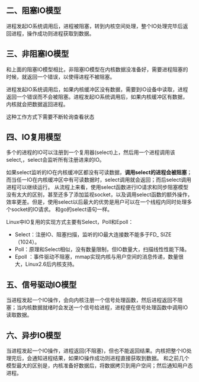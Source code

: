 
## 二、阻塞IO模型

进程发起IO系统调用后，进程被阻塞，转到内核空间处理，整个IO处理完毕后返回进程，操作成功则进程获取到数据。


## 三、非阻塞IO模型

和上面的阻塞IO模型相比，非阻塞IO模型在内核数据没准备好，需要进程阻塞的时候，就返回一个错误，以使得进程不被阻塞。

进程发起IO系统调用后，如果内核缓冲区没有数据，需要到IO设备中读取，进程返回一个错误而不会被阻塞。进程发起IO系统调用后，如果内核缓冲区有数据，内核就会把数据返回进程。

这种工作方式下需要不断轮询查看状态

## 四、IO复用模型

多个的进程的IO可以注册到一个复用器(select)上，然后用一个进程调用该select,，select会监听所有注册进来的IO。

如果select监听的IO在内核缓冲区都没有可读数据，**调用select的进程会被阻塞**；而当任一IO在内核缓冲区中有可读数据时，select调用就会返回；而后select调用进程可以继续运行。
从流程上来看，使用select函数进行IO请求和同步阻塞模型没有太大的区别，甚至还多了添加监视socket，以及调用select函数的额外操作，效率更差。但是，使用select以后最大的优势是用户可以在一个线程内同时处理多个socket的IO请求。 和go的select语句一样。

Linux中IO复用的实现方式主要有Select，Poll和Epoll：

- Select：注册IO、阻塞扫描，监听的IO最大连接数不能多于FD_ SIZE（1024）。
- Poll：原理和Select相似，没有数量限制，但IO数量大，扫描线性性能下降。
- Epoll ：事件驱动不阻塞，mmap实现内核与用户空间的消息传递，数量很大，Linux2.6后内核支持。

## 五、信号驱动IO模型

当进程发起一个IO操作，会向内核注册一个信号处理函数，然后进程返回不阻塞；当内核数据就绪时会发送一个信号给进程，进程便在信号处理函数中调用IO读取数据。

## 六、异步IO模型

当进程发起一个IO操作，进程返回(不阻塞)，但也不能返回结果。内核把整个IO处理完后，会通知进程结果，如果IO操作成功则进程直接获取到数据。
和之前几个模型最大的区别是，内核准备好数据后，将数据拷贝到用户空间；然后通知用户态进程。
